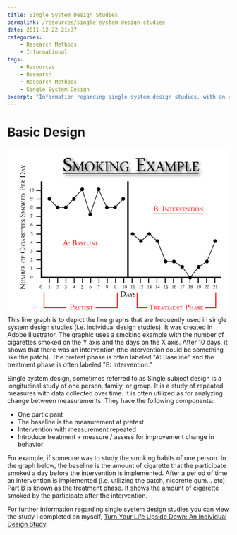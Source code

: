 ```yaml
---
title: Single System Design Studies
permalink: /resources/single-system-design-studies
date: 2011-12-22 21:37
categories:
    - Research Methods
    - Informational
tags:
    - Resources
    - Research
    - Research Methods
    - Single System Design
excerpt: "Information regarding single system design studies, with an example about a smoking intervention."
---
```


# Basic Design

[![This line graph is to depict the line graphs that are frequently used in single system design studies][1]][1] This line graph is to depict the line graphs that are frequently used in single system design studies (i.e. individual design studies). It was created in Adobe Illustrator. The graphic uses a smoking example with the number of cigarettes smoked on the Y axis and the days on the X axis. After 10 days, it shows that there was an intervention (the intervention could be something like the patch). The pretest phase is often labeled "A: Baseline" and the treatment phase is often labeled "B: Intervention." 

   [1]: /assets/media/line-graph-single-system-design-smoking-example.jpg

Single system design, sometimes referred to as Single subject design is a longitudinal study of one person, family, or group. It is a study of repeated measures with data collected over time. It is often utilized as for analyzing change between measurements. They have the following components:

  * One participant
  * The baseline is the measurement at pretest
  * Intervention with measurement repeated
  * Introduce treatment + measure / assess for improvement change in behavior

For example, if someone was to study the smoking habits of one person. In the graph below, the baseline is the amount of cigarette that the participate smoked a day before the intervention is implemented. After a period of time an intervention is implemented (i.e. utilizing the patch, nicorette gum... etc). Part B is known as the treatment phase. It shows the amount of cigarette smoked by the participate after the intervention.

For further information regarding single system design studies you can view the study I completed on myself, [Turn Your Life Upside Down: An Individual Design Study][2].

   [2]: /resources/articles/turn-your-life-upside-down-an-individual-design-study
